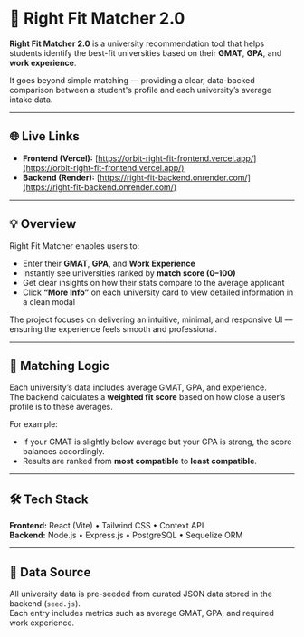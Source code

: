 # 🎯 Right Fit Matcher 2.0

**Right Fit Matcher 2.0** is a university recommendation tool that helps students identify the best-fit universities based on their **GMAT**, **GPA**, and **work experience**.  

It goes beyond simple matching — providing a clear, data-backed comparison between a student's profile and each university’s average intake data.

---

## 🌐 Live Links

- **Frontend (Vercel):** [https://orbit-right-fit-frontend.vercel.app/](https://orbit-right-fit-frontend.vercel.app/)  
- **Backend (Render):** [https://right-fit-backend.onrender.com/](https://right-fit-backend.onrender.com/)

---

## 💡 Overview

Right Fit Matcher enables users to:

- Enter their **GMAT**, **GPA**, and **Work Experience**
- Instantly see universities ranked by **match score (0–100)**
- Get clear insights on how their stats compare to the average applicant
- Click **“More Info”** on each university card to view detailed information in a clean modal

The project focuses on delivering an intuitive, minimal, and responsive UI — ensuring the experience feels smooth and professional.

---

## 🧠 Matching Logic

Each university’s data includes average GMAT, GPA, and experience.  
The backend calculates a **weighted fit score** based on how close a user’s profile is to these averages.

For example:
- If your GMAT is slightly below average but your GPA is strong, the score balances accordingly.  
- Results are ranked from **most compatible** to **least compatible**.

---

## 🛠️ Tech Stack

**Frontend:** React (Vite) • Tailwind CSS • Context API  
**Backend:** Node.js • Express.js • PostgreSQL • Sequelize ORM  

---

## 🧩 Data Source

All university data is pre-seeded from curated JSON data stored in the backend (`seed.js`).  
Each entry includes metrics such as average GMAT, GPA, and required work experience.


